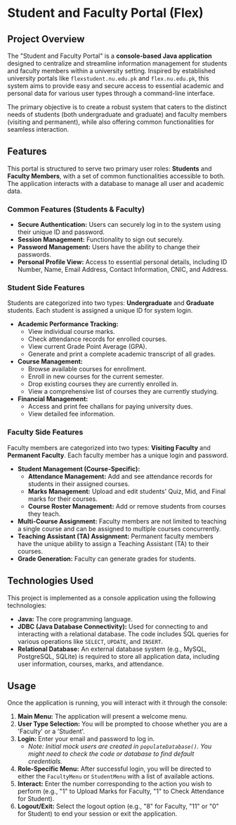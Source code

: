# Student and Faculty Portal (Flex)

## Project Overview

The "Student and Faculty Portal" is a **console-based Java application** designed to centralize and streamline information management for students and faculty members within a university setting. Inspired by established university portals like `flexstudent.nu.edu.pk` and `flex.nu.edu.pk`, this system aims to provide easy and secure access to essential academic and personal data for various user types through a command-line interface.

The primary objective is to create a robust system that caters to the distinct needs of students (both undergraduate and graduate) and faculty members (visiting and permanent), while also offering common functionalities for seamless interaction.

## Features

This portal is structured to serve two primary user roles: **Students** and **Faculty Members**, with a set of common functionalities accessible to both. The application interacts with a database to manage all user and academic data.

### Common Features (Students & Faculty)

* **Secure Authentication:** Users can securely log in to the system using their unique ID and password.
* **Session Management:** Functionality to sign out securely.
* **Password Management:** Users have the ability to change their passwords.
* **Personal Profile View:** Access to essential personal details, including ID Number, Name, Email Address, Contact Information, CNIC, and Address.

### Student Side Features

Students are categorized into two types: **Undergraduate** and **Graduate** students. Each student is assigned a unique ID for system login.

* **Academic Performance Tracking:**
    * View individual course marks.
    * Check attendance records for enrolled courses.
    * View current Grade Point Average (GPA).
    * Generate and print a complete academic transcript of all grades.
* **Course Management:**
    * Browse available courses for enrollment.
    * Enroll in new courses for the current semester.
    * Drop existing courses they are currently enrolled in.
    * View a comprehensive list of courses they are currently studying.
* **Financial Management:**
    * Access and print fee challans for paying university dues.
    * View detailed fee information.

### Faculty Side Features

Faculty members are categorized into two types: **Visiting Faculty** and **Permanent Faculty**. Each faculty member has a unique login and password.

* **Student Management (Course-Specific):**
    * **Attendance Management:** Add and see attendance records for students in their assigned courses.
    * **Marks Management:** Upload and edit students' Quiz, Mid, and Final marks for their courses.
    * **Course Roster Management:** Add or remove students from courses they teach.
* **Multi-Course Assignment:** Faculty members are not limited to teaching a single course and can be assigned to multiple courses concurrently.
* **Teaching Assistant (TA) Assignment:** Permanent faculty members have the unique ability to assign a Teaching Assistant (TA) to their courses.
* **Grade Generation:** Faculty can generate grades for students.

## Technologies Used

This project is implemented as a console application using the following technologies:

* **Java:** The core programming language.
* **JDBC (Java Database Connectivity):** Used for connecting to and interacting with a relational database. The code includes SQL queries for various operations like `SELECT`, `UPDATE`, and `INSERT`.
* **Relational Database:** An external database system (e.g., MySQL, PostgreSQL, SQLite) is required to store all application data, including user information, courses, marks, and attendance.

## Usage

Once the application is running, you will interact with it through the console:

1.  **Main Menu:** The application will present a welcome menu.
2.  **User Type Selection:** You will be prompted to choose whether you are a 'Faculty' or a 'Student'.
3.  **Login:** Enter your email and password to log in.
    * *Note: Initial mock users are created in `populateDatabase()`. You might need to check the code or database to find default credentials.*
4.  **Role-Specific Menu:** After successful login, you will be directed to either the `FacultyMenu` or `StudentMenu` with a list of available actions.
5.  **Interact:** Enter the number corresponding to the action you wish to perform (e.g., "1" to Upload Marks for Faculty, "1" to Check Attendance for Student).
6.  **Logout/Exit:** Select the logout option (e.g., "8" for Faculty, "11" or "0" for Student) to end your session or exit the application.
